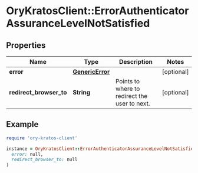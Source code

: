 # OryKratosClient::ErrorAuthenticatorAssuranceLevelNotSatisfied

## Properties

| Name | Type | Description | Notes |
| ---- | ---- | ----------- | ----- |
| **error** | [**GenericError**](GenericError.md) |  | [optional] |
| **redirect_browser_to** | **String** | Points to where to redirect the user to next. | [optional] |

## Example

```ruby
require 'ory-kratos-client'

instance = OryKratosClient::ErrorAuthenticatorAssuranceLevelNotSatisfied.new(
  error: null,
  redirect_browser_to: null
)
```

